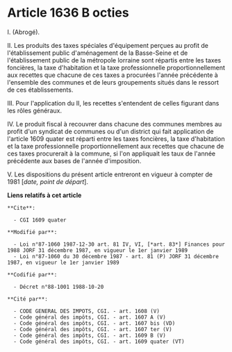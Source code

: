 # Article 1636 B octies

I. (Abrogé).

II. Les produits des taxes spéciales d'équipement perçues au profit de l'établissement public d'aménagement de la Basse-Seine
et de l'établissement public de la métropole lorraine sont répartis entre les taxes foncières, la taxe d'habitation et la
taxe professionnelle proportionnellement aux recettes que chacune de ces taxes a procurées l'année précédente à l'ensemble
des communes et de leurs groupements situés dans le ressort de ces établissements.

III. Pour l'application du II, les recettes s'entendent de celles figurant dans les rôles généraux.

IV. Le produit fiscal à recouvrer dans chacune des communes membres au profit d'un syndicat de communes ou d'un district qui
fait application de l'article 1609 quater est réparti entre les taxes foncières, la taxe d'habitation et la taxe
professionnelle proportionnellement aux recettes que chacune de ces taxes procurerait à la commune, si l'on appliquait les
taux de l'année précédente aux bases de l'année d'imposition.

V. Les dispositions du présent article entreront en vigueur à compter de 1981 [*date, point de départ*].

**Liens relatifs à cet article**

	**Cite**:

	  - CGI 1609 quater

	**Modifié par**:

	  - Loi n°87-1060 1987-12-30 art. 81 IV, VI, [*art. 83*] Finances pour 1988 JORF 31 décembre 1987, en vigueur le 1er janvier 1989
	  - Loi n°87-1060 du 30 décembre 1987 - art. 81 (P) JORF 31 décembre 1987, en vigueur le 1er janvier 1989

	**Codifié par**:

	  - Décret n°88-1001 1988-10-20

	**Cité par**:

	  - CODE GENERAL DES IMPOTS, CGI. - art. 1608 (V)
	  - Code général des impôts, CGI. - art. 1607 A (V)
	  - Code général des impôts, CGI. - art. 1607 bis (VD)
	  - Code général des impôts, CGI. - art. 1607 ter (V)
	  - Code général des impôts, CGI. - art. 1609 B (V)
	  - Code général des impôts, CGI. - art. 1609 quater (VT)
